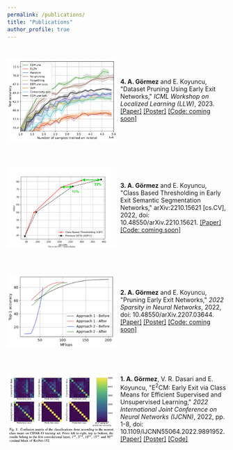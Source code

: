 ```yaml
---
permalink: /publications/
title: "Publications"
author_profile: true
---
```

<style>
img {
  padding-right: 10px;
  padding-bottom: 30px;
  padding-top: 30px;
}
.box {
   display: flex;
   align-items:center;
}
</style>

 
<div class="box">
  <img style="vertical-align:middle; float: left" src="/assets/publications/icmlllw.png" alt="" width="250">
  <span style=""><b>4. A. Görmez</b> and E. Koyuncu, "Dataset Pruning Using Early Exit Networks," <em>ICML Workshop on Localized Learning (LLW)</em>, 2023. <a href="https://openreview.net/forum?id=Kh114370zL">[Paper]</a> <a href="/assets/publications/icml_llw_poster.pdf">[Poster]</a> <a href="/publications">[Code: coming soon]</a></span>
</div>

<div class="box">
  <img style="vertical-align:middle; float: left" src="/assets/publications/cbtfig1.svg" alt="" width="250">
  <span style=""><b>3. A. Görmez</b> and E. Koyuncu, "Class Based Thresholding in Early Exit Semantic Segmentation Networks," arXiv:2210.15621 [cs.CV], 2022, doi: 10.48550/arXiv.2210.15621. <a href="https://arxiv.org/abs/2210.15621">[Paper]</a> <a href="/publications">[Code: coming soon]</a></span>
</div>

<div class="box">
  <img style="vertical-align:middle; float: left" src="/assets/publications/snnfig.png" alt="" width="250">
  <span style=""><b>2. A. Görmez</b> and E. Koyuncu, "Pruning Early Exit Networks," <em>2022 Sparsity in Neural Networks</em>, 2022, doi: 10.48550/arXiv.2207.03644. <a href="https://arxiv.org/abs/2207.03644">[Paper]</a> <a href="/assets/publications/snn_poster.png">[Poster]</a> <a href="/publications">[Code: coming soon]</a></span>
</div>

<div class="box">
  <img style="vertical-align:middle; float: left" src="/assets/publications/ijcnnfig.png" alt="" width="250">
  <span style=""><b>1. A. Görmez</b>, V. R. Dasari and E. Koyuncu, "E<sup>2</sup>CM: Early Exit via Class Means for Efficient Supervised and Unsupervised Learning," <em>2022 International Joint Conference on Neural Networks (IJCNN)</em>, 2022, pp. 1-8, doi: 10.1109/IJCNN55064.2022.9891952. <a href="https://doi.org/10.1109/IJCNN55064.2022.9891952">[Paper]</a> <a href="/assets/publications/ijcnn_poster.pdf">[Poster]</a> <a href="https://github.com/alperengormez/class_means">[Code]</a></span>
</div>

